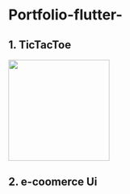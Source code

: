 ﻿# Portfolio-flutter-

## 1. TicTacToe 
<a href="https://user-images.githubusercontent.com/38246549/69705277-3a697380-111b-11ea-9417-439ae972bc4b.gif"><img src="https://user-images.githubusercontent.com/38246549/69705277-3a697380-111b-11ea-9417-439ae972bc4b.gif" height="200"/></a>



## 2. e-coomerce Ui


